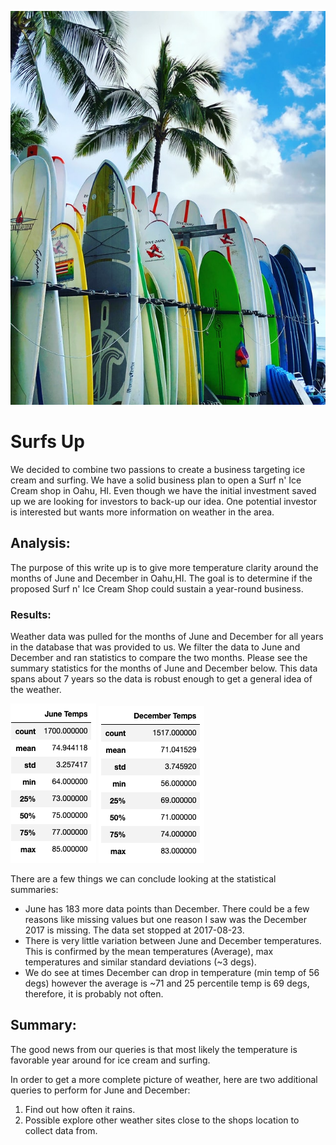 ![](Resources/camilla-frederiksen.jpg)

# Surfs Up
We decided to combine two passions to create a business targeting ice cream and surfing.  We have a solid business plan to open a Surf n' Ice Cream shop in Oahu, HI.  Even though we have the initial investment saved up we are looking for investors to back-up our idea.  One potential investor is interested but wants more information on weather in the area.  

## Analysis:
The purpose of this write up is to give more temperature clarity around the months of June and December in Oahu,HI.  The goal is to determine if the proposed Surf n' Ice Cream Shop could sustain a year-round business.  

### Results:
Weather data was pulled for the months of June and December for all years in the database that was provided to us. We filter the data to June and December and ran statistics to compare the two months.  Please see the summary statistics for the months of June and December below.  This data spans about 7 years so the data is robust enough to get a general idea of the weather. 

![](Resources/june_temps.png)
![](Resources/dec_temps.png)

There are a few things we can conclude looking at the statistical summaries:
* June has 183 more data points than December.  There could be a few reasons like missing values but one reason I saw was the December 2017 is missing.  The data set stopped at 2017-08-23.
* There is very little variation between June and December temperatures.  This is confirmed by the mean temperatures (Average), max temperatures and similar standard deviations (~3 degs).  
* We do see at times December can drop in temperature (min temp of 56 degs) however the average is ~71 and 25 percentile temp is 69 degs, therefore, it is probably not often. 

## Summary:

The good news from our queries is that most likely the temperature is favorable year around for ice cream and surfing.   

In order to get a more complete picture of weather, here are two additional queries to perform for June and December: 
1. Find out how often it rains.
2. Possible explore other weather sites close to the shops location to collect data from.


